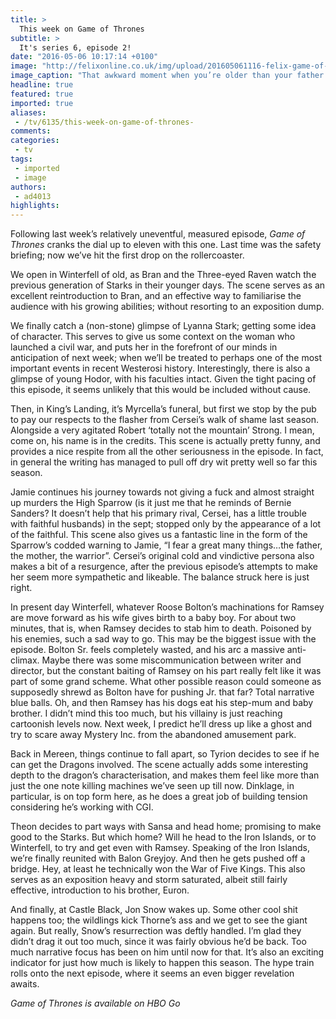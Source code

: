```yaml
---
title: >
  This week on Game of Thrones
subtitle: >
  It's series 6, episode 2!
date: "2016-05-06 10:17:14 +0100"
image: "http://felixonline.co.uk/img/upload/201605061116-felix-game-of-thrones-episode-2-4-810x539.jpg"
image_caption: "That awkward moment when you’re older than your father."
headline: true
featured: true
imported: true
aliases:
 - /tv/6135/this-week-on-game-of-thrones-
comments:
categories:
 - tv
tags:
 - imported
 - image
authors:
 - ad4013
highlights:
---
```


Following last week’s relatively uneventful, measured episode, _Game of Thrones_ cranks the dial up to eleven with this one. Last time was the safety briefing; now we’ve hit the first drop on the rollercoaster.

We open in Winterfell of old, as Bran and the Three-eyed Raven watch the previous generation of Starks in their younger days. The scene serves as an excellent reintroduction to Bran, and an effective way to familiarise the audience with his growing abilities; without resorting to an exposition dump.

We finally catch a (non-stone) glimpse of Lyanna Stark; getting some idea of character. This serves to give us some context on the woman who launched a civil war, and puts her in the forefront of our minds in anticipation of next week; when we’ll be treated to perhaps one of the most important events in recent Westerosi history. Interestingly, there is also a glimpse of young Hodor, with his faculties intact. Given the tight pacing of this episode, it seems unlikely that this would be included without cause.

Then, in King’s Landing, it’s Myrcella’s funeral, but first we stop by the pub to pay our respects to the flasher from Cersei’s walk of shame last season. Alongside a very agitated Robert ‘totally not the mountain’ Strong. I mean, come on, his name is in the credits. This scene is actually pretty funny, and provides a nice respite from all the other seriousness in the episode. In fact, in general the writing has managed to pull off dry wit pretty well so far this season.

Jamie continues his journey towards not giving a fuck and almost straight up murders the High Sparrow (is it just me that he reminds of Bernie Sanders? It doesn’t help that his primary rival, Cersei, has a little trouble with faithful husbands) in the sept; stopped only by the appearance of a lot of the faithful. This scene also gives us a fantastic line in the form of the Sparrow’s codded warning to Jamie, “I fear a great many things…the father, the mother, the warrior”. Cersei’s original cold and vindictive persona also makes a bit of a resurgence, after the previous episode’s attempts to make her seem more sympathetic and likeable. The balance struck here is just right.

In present day Winterfell, whatever Roose Bolton’s machinations for Ramsey are move forward as his wife gives birth to a baby boy. For about two minutes, that is, when Ramsey decides to stab him to death. Poisoned by his enemies, such a sad way to go. This may be the biggest issue with the episode. Bolton Sr. feels completely wasted, and his arc a massive anti-climax. Maybe there was some miscommunication between writer and director, but the constant baiting of Ramsey on his part really felt like it was part of some grand scheme. What other possible reason could someone as supposedly shrewd as Bolton have for pushing Jr. that far? Total narrative blue balls. Oh, and then Ramsey has his dogs eat his step-mum and baby brother. I didn’t mind this too much, but his villainy is just reaching cartoonish levels now. Next week, I predict he’ll dress up like a ghost and try to scare away Mystery Inc. from the abandoned amusement park.

Back in Mereen, things continue to fall apart, so Tyrion decides to see if he can get the Dragons involved. The scene actually adds some interesting depth to the dragon’s characterisation, and makes them feel like more than just the one note killing machines we’ve seen up till now. Dinklage, in particular, is on top form here, as he does a great job of building tension considering he’s working with CGI.

Theon decides to part ways with Sansa and head home; promising to make good to the Starks. But which home? Will he head to the Iron Islands, or to Winterfell, to try and get even with Ramsey. Speaking of the Iron Islands, we’re finally reunited with Balon Greyjoy. And then he gets pushed off a bridge. Hey, at least he technically won the War of Five Kings. This also serves as an exposition heavy and storm saturated, albeit still fairly effective, introduction to his brother, Euron.

And finally, at Castle Black, Jon Snow wakes up. Some other cool shit happens too; the wildlings kick Thorne’s ass and we get to see the giant again. But really, Snow’s resurrection was deftly handled. I’m glad they didn’t drag it out too much, since it was fairly obvious he’d be back. Too much narrative focus has been on him until now for that. It’s also an exciting indicator for just how much is likely to happen this season. The hype train rolls onto the next episode, where it seems an even bigger revelation awaits.

_Game of Thrones is available on HBO Go_
